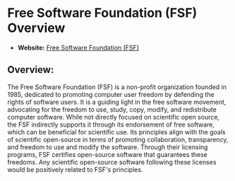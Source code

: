 # Free Software Foundation (FSF) Overview

- **Website:** [Free Software Foundation (FSF)](https://www.fsf.org/)

## Overview:

The Free Software Foundation (FSF) is a non-profit organization founded in 1985, dedicated to promoting computer user freedom by defending the rights of software users. It is a guiding light in the free software movement, advocating for the freedom to use, study, copy, modify, and redistribute computer software. While not directly focused on scientific open source, the FSF indirectly supports it through its endorsement of free software, which can be beneficial for scientific use. Its principles align with the goals of scientific open-source in terms of promoting collaboration, transparency, and freedom to use and modify the software. Through their licensing programs, FSF certifies open-source software that guarantees these freedoms. Any scientific open-source software following these licenses would be positively related to FSF's principles. 
